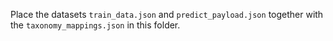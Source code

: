 Place the datasets `train_data.json` and `predict_payload.json` together with the `taxonomy_mappings.json` in this folder.
